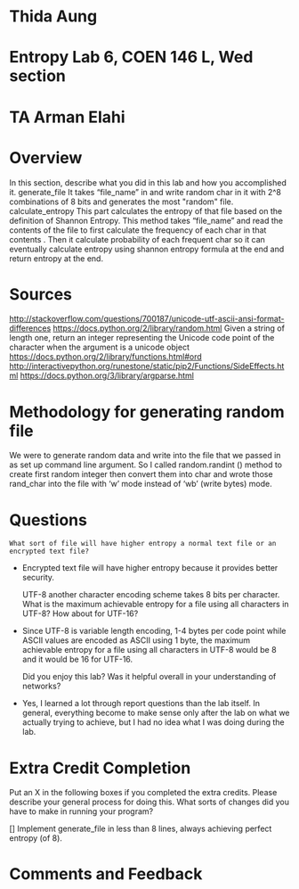 # Thida Aung
# Entropy Lab 6, COEN 146 L, Wed section 
# TA Arman Elahi


# Overview

In this section, describe what you did in this lab and how you accomplished it.
generate_file 
	It takes “file_name” in and write random char in it with 2^8 combinations of 8 bits and generates the most "random" file.
calculate_entropy
	This part calculates the entropy of that file based on the definition of Shannon Entropy. This method takes “file_name” and read the contents of the file to first calculate the frequency of each char in that contents . Then it calculate probability of each frequent char so it can eventually calculate entropy using shannon entropy formula at the end and return entropy at the end.

# Sources

http://stackoverflow.com/questions/700187/unicode-utf-ascii-ansi-format-differences
https://docs.python.org/2/library/random.html
Given a string of length one, return an integer representing the Unicode code point of the character when the argument is a unicode object
https://docs.python.org/2/library/functions.html#ord
http://interactivepython.org/runestone/static/pip2/Functions/SideEffects.html
https://docs.python.org/3/library/argparse.html




# Methodology for generating random file

We were to generate random data and write into the file that we passed in as set up command line argument.
So I called random.randint () method to create first random integer then convert them into char and wrote those rand_char into the file with ‘w’ mode instead of ‘wb’ (write bytes) mode.

# Questions

    What sort of file will have higher entropy a normal text file or an encrypted text file?
- Encrypted text file will have higher entropy because it provides better security.

    UTF-8 another character encoding scheme takes 8 bits per character. What is the maximum achievable entropy for a file using all characters in UTF-8? How about for UTF-16?

- Since UTF-8 is variable length encoding, 1-4 bytes per code point while ASCII values are encoded as ASCII using 1 byte, the maximum achievable entropy for a file using all characters in UTF-8 would be 8 and it would be 16 for UTF-16. 

    Did you enjoy this lab? Was it helpful overall in your understanding of networks? 

- Yes, I learned a lot through report questions than the lab itself. In general, everything become to make sense only after the lab on what we actually trying to achieve, but I had no idea what I was doing during the lab.


# Extra Credit Completion

Put an X in the following boxes if you completed the extra credits. Please describe your general process for doing this. What sorts of changes did you have to make in running your program?

[] Implement generate_file in less than 8 lines, always achieving perfect entropy (of 8). 



# Comments and Feedback


